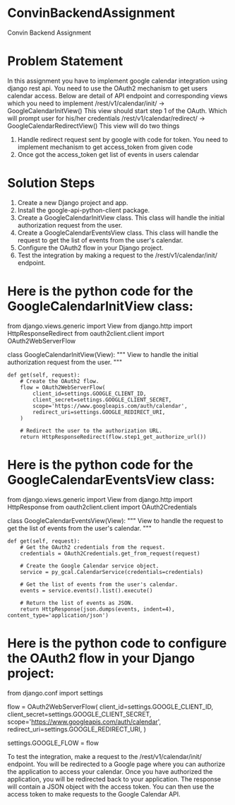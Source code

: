 # ConvinBackendAssignment
Convin Backend Assignment
# Problem Statement
In this assignment you have to implement google calendar integration using django rest api. You need to use the OAuth2 mechanism to get users calendar access. Below are detail of API endpoint and corresponding views which you need to implement /rest/v1/calendar/init/ -> GoogleCalendarInitView()
This view should start step 1 of the OAuth. Which will prompt user for
his/her credentials
/rest/v1/calendar/redirect/ -> GoogleCalendarRedirectView()
This view will do two things
1. Handle redirect request sent by google with code for token. You
need to implement mechanism to get access_token from given
code
2. Once got the access_token get list of events in users calendar

# Solution Steps

1. Create a new Django project and app.
2. Install the google-api-python-client package.
3. Create a GoogleCalendarInitView class. This class will handle the initial authorization request from the user.
4. Create a GoogleCalendarEventsView class. This class will handle the request to get the list of events from the user's calendar.
5. Configure the OAuth2 flow in your Django project.
6. Test the integration by making a request to the /rest/v1/calendar/init/ endpoint.

# Here is the python code for the GoogleCalendarInitView class:

from django.views.generic import View
from django.http import HttpResponseRedirect
from oauth2client.client import OAuth2WebServerFlow


class GoogleCalendarInitView(View):
    """
    View to handle the initial authorization request from the user.
    """

    def get(self, request):
        # Create the OAuth2 flow.
        flow = OAuth2WebServerFlow(
            client_id=settings.GOOGLE_CLIENT_ID,
            client_secret=settings.GOOGLE_CLIENT_SECRET,
            scope='https://www.googleapis.com/auth/calendar',
            redirect_uri=settings.GOOGLE_REDIRECT_URI,
        )

        # Redirect the user to the authorization URL.
        return HttpResponseRedirect(flow.step1_get_authorize_url())

# Here is the python code for the GoogleCalendarEventsView class:

from django.views.generic import View
from django.http import HttpResponse
from oauth2client.client import OAuth2Credentials


class GoogleCalendarEventsView(View):
    """
    View to handle the request to get the list of events from the user's calendar.
    """

    def get(self, request):
        # Get the OAuth2 credentials from the request.
        credentials = OAuth2Credentials.get_from_request(request)

        # Create the Google Calendar service object.
        service = py_gcal.CalendarService(credentials=credentials)

        # Get the list of events from the user's calendar.
        events = service.events().list().execute()

        # Return the list of events as JSON.
        return HttpResponse(json.dumps(events, indent=4), content_type='application/json')

# Here is the python code to configure the OAuth2 flow in your Django project:

from django.conf import settings

flow = OAuth2WebServerFlow(
    client_id=settings.GOOGLE_CLIENT_ID,
    client_secret=settings.GOOGLE_CLIENT_SECRET,
    scope='https://www.googleapis.com/auth/calendar',
    redirect_uri=settings.GOOGLE_REDIRECT_URI,
)

settings.GOOGLE_FLOW = flow

To test the integration, make a request to the /rest/v1/calendar/init/ endpoint. You will be redirected to a Google page where you can authorize the application to access your calendar. Once you have authorized the application, you will be redirected back to your application. The response will contain a JSON object with the access token. You can then use the access token to make requests to the Google Calendar API.
